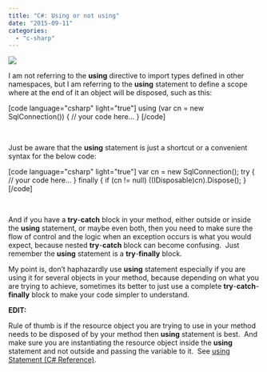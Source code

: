 ```yaml
---
title: "C#: Using or not using"
date: "2015-09-11"
categories: 
  - "c-sharp"
---
```


![](/technical-blog/assets/images/csbloglogo21.png)



I am not referring to the **using** directive to import types defined in other namespaces, but I am referring to the **using** statement to define a scope where at the end of it an object will be disposed, such as this:

\[code language="csharp" light="true"\] using (var cn = new SqlConnection()) { // your code here... } \[/code\]

 

Just be aware that the **using** statement is just a shortcut or a convenient syntax for the below code:

\[code language="csharp" light="true"\] var cn = new SqlConnection(); try { // your code here... } finally { if (cn != null) ((IDisposable)cn).Dispose(); } \[/code\]

 

And if you have a **try**\-**catch** block in your method, either outside or inside the **using** statement, or maybe even both, then you need to make sure the flow of control and the logic when an exception occurs is what you would expect, because nested **try**\-**catch** block can become confusing.  Just remember the **using** statement is a **try**\-**finally** block.

My point is, don’t haphazardly use **using** statement especially if you are using it for several objects in your method, because depending on what you are trying to achieve, sometimes its better to just use a complete **try**\-**catch**\-**finally** block to make your code simpler to understand.

**EDIT:**

Rule of thumb is if the resource object you are trying to use in your method needs to be disposed of by your method then **using** statement is best.  And make sure you are instantiating the resource object inside the **using** statement and not outside and passing the variable to it.  See [using Statement (C# Reference)](https://msdn.microsoft.com/en-us/library/yh598w02(v=vs.100).aspx).
